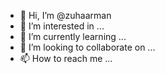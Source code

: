 - 👋 Hi, I’m @zuhaarman
- 👀 I’m interested in ...
- 🌱 I’m currently learning ...
- 💞️ I’m looking to collaborate on ...
- 📫 How to reach me ...

<!---
zuhaarman/zuhaarman is a ✨ special ✨ repository because its `README.md` (this file) appears on your GitHub profile.
You can click the Preview link to take a look at your changes.
--->
